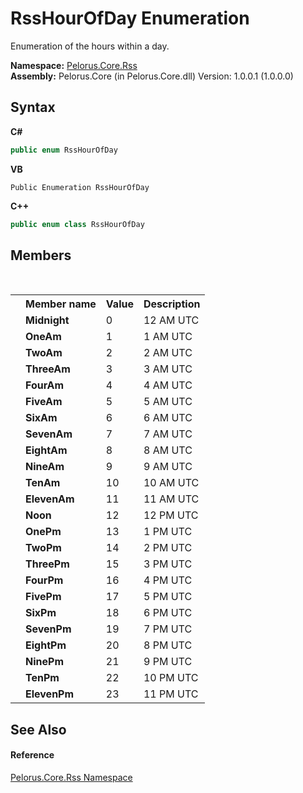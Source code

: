 # RssHourOfDay Enumeration
 

Enumeration of the hours within a day.

**Namespace:**&nbsp;<a href="683C06D0">Pelorus.Core.Rss</a><br />**Assembly:**&nbsp;Pelorus.Core (in Pelorus.Core.dll) Version: 1.0.0.1 (1.0.0.0)

## Syntax

**C#**<br />
``` C#
public enum RssHourOfDay
```

**VB**<br />
``` VB
Public Enumeration RssHourOfDay
```

**C++**<br />
``` C++
public enum class RssHourOfDay
```


## Members
&nbsp;<table><tr><th></th><th>Member name</th><th>Value</th><th>Description</th></tr><tr><td /><td target="F:Pelorus.Core.Rss.RssHourOfDay.Midnight">**Midnight**</td><td>0</td><td>12 AM UTC</td></tr><tr><td /><td target="F:Pelorus.Core.Rss.RssHourOfDay.OneAm">**OneAm**</td><td>1</td><td>1 AM UTC</td></tr><tr><td /><td target="F:Pelorus.Core.Rss.RssHourOfDay.TwoAm">**TwoAm**</td><td>2</td><td>2 AM UTC</td></tr><tr><td /><td target="F:Pelorus.Core.Rss.RssHourOfDay.ThreeAm">**ThreeAm**</td><td>3</td><td>3 AM UTC</td></tr><tr><td /><td target="F:Pelorus.Core.Rss.RssHourOfDay.FourAm">**FourAm**</td><td>4</td><td>4 AM UTC</td></tr><tr><td /><td target="F:Pelorus.Core.Rss.RssHourOfDay.FiveAm">**FiveAm**</td><td>5</td><td>5 AM UTC</td></tr><tr><td /><td target="F:Pelorus.Core.Rss.RssHourOfDay.SixAm">**SixAm**</td><td>6</td><td>6 AM UTC</td></tr><tr><td /><td target="F:Pelorus.Core.Rss.RssHourOfDay.SevenAm">**SevenAm**</td><td>7</td><td>7 AM UTC</td></tr><tr><td /><td target="F:Pelorus.Core.Rss.RssHourOfDay.EightAm">**EightAm**</td><td>8</td><td>8 AM UTC</td></tr><tr><td /><td target="F:Pelorus.Core.Rss.RssHourOfDay.NineAm">**NineAm**</td><td>9</td><td>9 AM UTC</td></tr><tr><td /><td target="F:Pelorus.Core.Rss.RssHourOfDay.TenAm">**TenAm**</td><td>10</td><td>10 AM UTC</td></tr><tr><td /><td target="F:Pelorus.Core.Rss.RssHourOfDay.ElevenAm">**ElevenAm**</td><td>11</td><td>11 AM UTC</td></tr><tr><td /><td target="F:Pelorus.Core.Rss.RssHourOfDay.Noon">**Noon**</td><td>12</td><td>12 PM UTC</td></tr><tr><td /><td target="F:Pelorus.Core.Rss.RssHourOfDay.OnePm">**OnePm**</td><td>13</td><td>1 PM UTC</td></tr><tr><td /><td target="F:Pelorus.Core.Rss.RssHourOfDay.TwoPm">**TwoPm**</td><td>14</td><td>2 PM UTC</td></tr><tr><td /><td target="F:Pelorus.Core.Rss.RssHourOfDay.ThreePm">**ThreePm**</td><td>15</td><td>3 PM UTC</td></tr><tr><td /><td target="F:Pelorus.Core.Rss.RssHourOfDay.FourPm">**FourPm**</td><td>16</td><td>4 PM UTC</td></tr><tr><td /><td target="F:Pelorus.Core.Rss.RssHourOfDay.FivePm">**FivePm**</td><td>17</td><td>5 PM UTC</td></tr><tr><td /><td target="F:Pelorus.Core.Rss.RssHourOfDay.SixPm">**SixPm**</td><td>18</td><td>6 PM UTC</td></tr><tr><td /><td target="F:Pelorus.Core.Rss.RssHourOfDay.SevenPm">**SevenPm**</td><td>19</td><td>7 PM UTC</td></tr><tr><td /><td target="F:Pelorus.Core.Rss.RssHourOfDay.EightPm">**EightPm**</td><td>20</td><td>8 PM UTC</td></tr><tr><td /><td target="F:Pelorus.Core.Rss.RssHourOfDay.NinePm">**NinePm**</td><td>21</td><td>9 PM UTC</td></tr><tr><td /><td target="F:Pelorus.Core.Rss.RssHourOfDay.TenPm">**TenPm**</td><td>22</td><td>10 PM UTC</td></tr><tr><td /><td target="F:Pelorus.Core.Rss.RssHourOfDay.ElevenPm">**ElevenPm**</td><td>23</td><td>11 PM UTC</td></tr></table>

## See Also


#### Reference
<a href="683C06D0">Pelorus.Core.Rss Namespace</a><br />